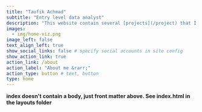 ```yaml
---
title: "Taufik Achmad"
subtitle: "Entry level data analyst"
description: "This website contain several [projects](/project) that I have been worked on to showcase my skills as a data analyst."
images:
  - img/home-viz.png
image_left: false
text_align_left: true
show_social_links: false # specify social accounts in site config
show_action_link: true
action_link: /about
action_label: "About me &rarr;"
action_type: button # text, button
type: home
---
```


**index doesn't contain a body, just front matter above.
See index.html in the layouts folder**
